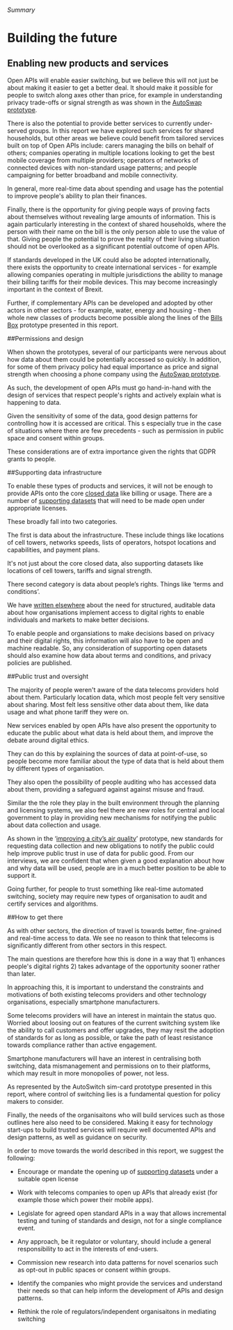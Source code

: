 ###### Summary
# Building the future

## Enabling new products and services

Open APIs will enable easier switching, but we believe this will not just be about making it easier to get a better deal. It should make it possible for people to switch along axes other than price, for example in understanding privacy trade-offs or signal strength as was shown in the [AutoSwap prototype](/scenario-1-choosing-the-best-mobile-network-operator).

There is also the potential to provide better services to currently under-served groups. In this report we have explored such services for shared households, but other areas we believe could benefit from tailored services built on top of Open APIs include: carers managing the bills on behalf of others; companies operating in multiple locations looking to get the best mobile coverage from multiple providers; operators of networks of connected devices with non-standard usage patterns; and people campaigning for better broadband and mobile connectivity.

In general, more real-time data about spending and usage has the potential to improve people's ability to plan their finances.

Finally, there is the opportunity for giving people ways of proving facts about themselves without revealing large amounts of information. This is again particularly interesting in the context of shared households, where the person with their name on the bill is the only person able to use the value of that. Giving people the potential to prove the reality of their living situation should not be overlooked as a significant potential outcome of open APIs.

If standards developed in the UK could also be adopted internationally, there exists the opportunity to create international services - for example allowing companies operating in multiple jurisdictions the ability to manage their billing tariffs for their mobile devices. This may become increasingly important in the context of Brexit.

Further, if complementary APIs can be developed and adopted by other actors in other sectors - for example, water, energy and housing - then whole new classes of products become possible along the lines of the [Bills Box](/scenario-2-managing-utility-bills-in-a-shared-household) prototype presented in this report.

##Permissions and design

When shown the prototypes, several of our participants were nervous about how data about them could be potentially accessed so quickly. In addition, for some of them privacy policy had equal importance as price and signal strength when choosing a phone company using the [AutoSwap prototype](/scenario-1-choosing-the-best-mobile-network-operator).

As such, the development of open APIs must go hand-in-hand with the design of services that respect people's rights and actively explain what is happening to data.

Given the sensitivity of some of the data, good design patterns for controlling how it is accessed are critical. This s especially true in the case of situations where there are few precedents - such as permission in public space and consent within groups.

These considerations are of extra importance given the rights that GDPR grants to people.

##Supporting data infrastructure

To enable these types of products and services, it will not be enough to provide APIs onto the core [closed data](https://theodi.org/data-spectrum) like billing or usage. There are a number of [supporting datasets](appendix-supporting-datasets-to-be-made-open) that will need to be made open under appropriate licenses.

These broadly fall into two categories.

The first is data about the infrastructure. These include things like locations of cell towers, networks speeds, lists of operators, hotspot locations and capabilities, and payment plans.

It's not just about the core closed data, also supporting datasets like locations of cell towers, tariffs and signal strength.

There second category is data about people&rsquo;s rights. Things like &lsquo;terms and conditions&rsquo;.

We have [written elsewhere](https://projectsbyif.com/blog/ethics-markets-and-registers) about the need for structured, auditable data about how organisations implement access to digital rights to enable individuals and markets to make better decisions.

To enable people and organsiations to make decisions based on privacy and their digital rights, this information will also have to be open and machine readable. So, any consideration of supporting open datasets should also examine how data about terms and conditions, and privacy policies are published.


##Public trust and oversight

The majority of people weren't aware of the data telecoms providers hold about them. Particularly location data, which most people felt very sensitive about sharing. Most felt less sensitive other data about them, like data usage and what phone tariff they were on.

New services enabled by open APIs have also present the opportunity to educate the public about what data is held about them, and improve the debate around digital ethics.

They can do this by explaining the sources of data at point-of-use, so people become more familiar about the type of data that is held about them by different types of organisation.

They also open the possibility of people auditing who has accessed data about them, providing a safeguard against against misuse and fraud.

Similar the the role they play in the built environment through the planning and licensing systems, we also feel there are new roles for central and local government to play in providing new mechanisms for notifying the public about data collection and usage.

As shown in the &lsquo;[improving a city&rsquo;s air quality](/scenario-3-improving-a-citys-air-quality-using-bulk-location-data-from-mobile-phones)&rsquo; prototype, new standards for requesting data collection and new obligations to notify the public could help improve public trust in use of data for public good. From our interviews, we are confident that when given a good explanation about how and why data will be used, people are in a much better position to be able to support it.

Going further, for people to trust something like real-time automated switching, society may require new types of organisation to audit and certify services and algorithms.

##How to get there

As with other sectors, the direction of travel is towards better, fine-grained and real-time access to data. We see no reason to think that telecoms is significantly different from other sectors in this respect.

The main questions are therefore how this is done in a way that 1) enhances people's digital rights 2) takes advantage of the opportunity sooner rather than later.

In approaching this, it is important to understand the constraints and motivations of both existing telecoms providers and other technology organisations, especially smartphone manufacturers.

Some telecoms providers will have an interest in maintain the status quo. Worried about loosing out on features of the current switching system like the ability to call customers and offer upgrades, they may resit the adoption of standards for as long as possible, or take the path of least resistance towards compliance rather than active engagement.

Smartphone manufacturers will have an interest in centralising both switching, data mismanagement and permissions on to their platforms, which may result in more monopolies of power, not less.

As represented by the AutoSwitch sim-card prototype presented in this report, where control of switching lies is a fundamental question for policy makers to consider.

Finally, the needs of the organisaitons who will build services such as those outlines here also need to be considered. Making it easy for technology start-ups to build trusted services will require well documented APIs and design patterns, as well as guidance on security.

In order to move towards the world described in this report, we suggest the following:

* Encourage or mandate the opening up of [supporting datasets](/appendix-supporting-datasets-to-be-made-open) under a suitable open license

* Work with telecoms companies to open up APIs that already exist (for example those which power their mobile apps).

* Legislate for agreed open standard APIs in a way that allows incremental testing and tuning of standards and design, not for a single compliance event.

* Any approach, be it regulator or voluntary, should include a general responsibility to act in the interests of end-users.

* Commission new research into data patterns for novel scenarios such as opt-out in public spaces or consent within groups.

* Identify the companies who might provide the services and understand their needs so that can help inform the development of APIs and design patterns.

* Rethink the role of regulators/independent organisaitons in mediating switching

